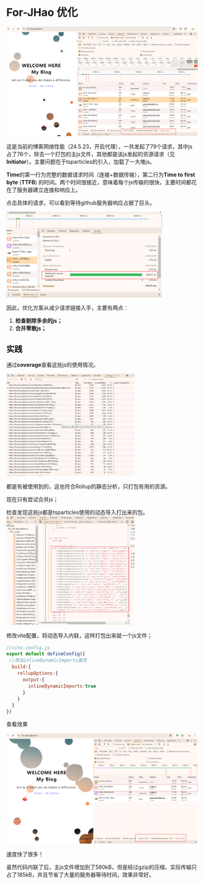 # For-JHao 优化



<img src=".\img\image-20240523184711798.png" alt="image-20240523184711798" style="zoom:60%;" />

这是当前的博客网络性能（24.5.23，开启代理），一共发起了79个请求，其中js占了76个，除去一个打包的主js文件，其他都是该js发起的资源请求（见**Initiator**）。主要问题在于tsparticles的引入，加载了一大堆js。

**Time**的第一行为完整的数据请求时间（连接+数据传输），第二行为**Time to first byte** (**TTFB**) 的时间。两个时间很接近，意味着每个js传输的很快，主要时间都花在了服务器建立连接和响应上。

点击具体的请求，可以看到等待github服务器响应占据了巨头。

<img src=".\img\image-20240523192914170.png" alt="image-20240523192914170" style="zoom:40%;" />	

因此，优化方案从减少请求链接入手，主要有两点：

1. **检查剔除多余的js；**
2. **合并零散js；**



## 实践

通过**coverage**查看这些js的使用情况。

<img src=".\img\image-20240524153448081.png" alt="image-20240524153448081" style="zoom:33%;margin-left:0" />



都是有被使用到的，这也符合Rollup的静态分析，只打包有用的资源。

现在只有尝试合并js；

检查发现这些js都是tsparticles使用的动态导入打出来的包。<img src=".\img\image-20240524153916328.png" alt="image-20240524153916328" style="zoom: 33%;" />

修改vite配置，将动态导入内联，这样打包出来就一个js文件；

```js
//vite.config.js
export default defineConfig({
 //添加inlineDynamicImports属性
  build:{
    rollupOptions:{
      output:{
        inlineDynamicImports:true
      }
    }
  }
})
```

查看效果

<img src=".\img\image-20240524155658857.png" alt="image-20240524155658857" style="zoom:50%;" />

速度快了很多！

虽然代码内联了后，主js文件增加到了580kB，但是经过gzip的压缩，实际传输只占了185kB，并且节省了大量的服务器等待时间，效果非常好。







